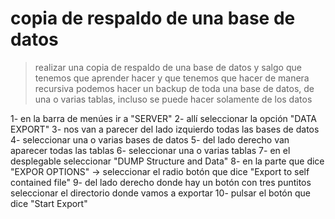 # copia de respaldo de una base de datos

> realizar una copia de respaldo de una base de datos y salgo que tenemos que aprender hacer y que tenemos que hacer de manera recursiva
> podemos hacer un backup de toda una base de datos, de una o varias tablas, incluso se puede hacer solamente de los datos

1- en la barra de menúes ir a "SERVER"
2- allí seleccionar la opción "DATA EXPORT"
3- nos van a parecer del lado izquierdo todas las bases de datos
4- seleccionar una o varias bases de datos
5- del lado derecho van aparecer todas las tablas
6- seleccionar una o varias tablas
7- en el desplegable seleccionar "DUMP Structure and Data"
8- en la parte que dice "EXPOR OPTIONS" -> seleccionar el radio botón que dice "Export to self contained file"
9- del lado derecho donde hay un botón con tres puntitos seleccionar el directorio donde vamos a exportar
10- pulsar el botón que dice "Start Export"
